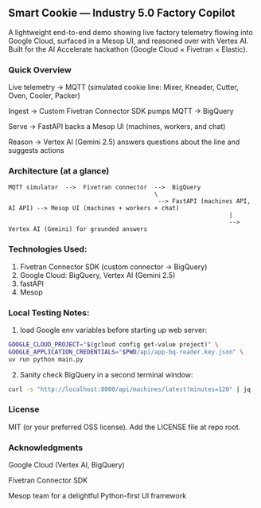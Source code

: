 ## Smart Cookie — Industry 5.0 Factory Copilot

A lightweight end-to-end demo showing live factory telemetry flowing into Google Cloud, surfaced in a Mesop UI, and reasoned over with Vertex AI. Built for the AI Accelerate hackathon (Google Cloud × Fivetran × Elastic).

### Quick Overview

Live telemetry → MQTT (simulated cookie line: Mixer, Kneader, Cutter, Oven, Cooler, Packer)

Ingest → Custom Fivetran Connector SDK pumps MQTT → BigQuery

Serve → FastAPI backs a Mesop UI (machines, workers, and chat)

Reason → Vertex AI (Gemini 2.5) answers questions about the line and suggests actions

### Architecture (at a glance)

```
MQTT simulator  -->  Fivetran connector  -->  BigQuery
                                         \
                                          --> FastAPI (machines API, AI API) --> Mesop UI (machines + workers + chat)
                                                              |
                                                              --> Vertex AI (Gemini) for grounded answers
```

### Technologies Used:
1. Fivetran Connector SDK (custom connector → BigQuery)
2. Google Cloud: BigQuery, Vertex AI (Gemini 2.5)
3. fastAPI
4. Mesop

### Local Testing Notes:
1. load Google env variables before starting up web server:
```bash
GOOGLE_CLOUD_PROJECT="$(gcloud config get-value project)" \
GOOGLE_APPLICATION_CREDENTIALS="$PWD/api/app-bq-reader.key.json" \
uv run python main.py
```

2. Sanity check BigQuery in a second terminal window:
```bash
curl -s "http://localhost:8000/api/machines/latest?minutes=120" | jq
```

### License

MIT (or your preferred OSS license). Add the LICENSE file at repo root.

### Acknowledgments

Google Cloud (Vertex AI, BigQuery)

Fivetran Connector SDK

Mesop team for a delightful Python-first UI framework